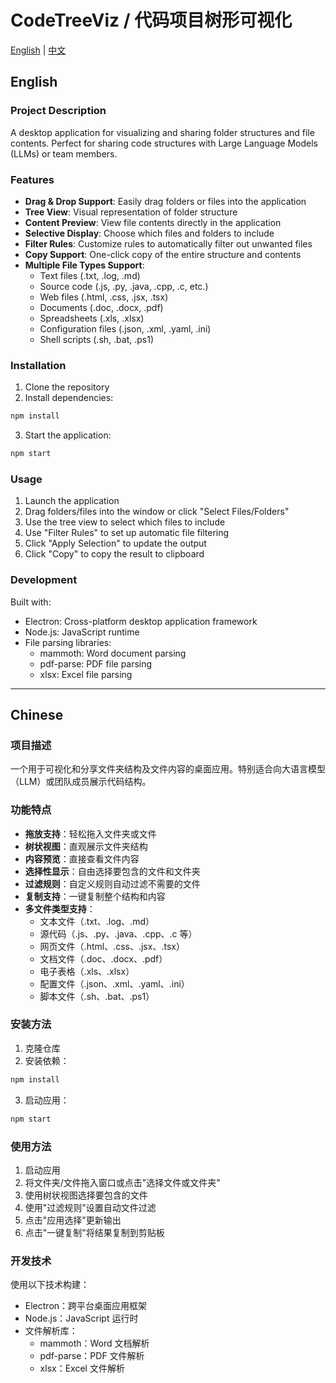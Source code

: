 # CodeTreeViz / 代码项目树形可视化

[English](#english) | [中文](#chinese)

## English

### Project Description
A desktop application for visualizing and sharing folder structures and file contents. Perfect for sharing code structures with Large Language Models (LLMs) or team members.

### Features
- **Drag & Drop Support**: Easily drag folders or files into the application
- **Tree View**: Visual representation of folder structure
- **Content Preview**: View file contents directly in the application
- **Selective Display**: Choose which files and folders to include
- **Filter Rules**: Customize rules to automatically filter out unwanted files
- **Copy Support**: One-click copy of the entire structure and contents
- **Multiple File Types Support**: 
  - Text files (.txt, .log, .md)
  - Source code (.js, .py, .java, .cpp, .c, etc.)
  - Web files (.html, .css, .jsx, .tsx)
  - Documents (.doc, .docx, .pdf)
  - Spreadsheets (.xls, .xlsx)
  - Configuration files (.json, .xml, .yaml, .ini)
  - Shell scripts (.sh, .bat, .ps1)

### Installation
1. Clone the repository
2. Install dependencies:
```bash
npm install
```
3. Start the application:
```bash
npm start
```

### Usage
1. Launch the application
2. Drag folders/files into the window or click "Select Files/Folders"
3. Use the tree view to select which files to include
4. Use "Filter Rules" to set up automatic file filtering
5. Click "Apply Selection" to update the output
6. Click "Copy" to copy the result to clipboard

### Development
Built with:
- Electron: Cross-platform desktop application framework
- Node.js: JavaScript runtime
- File parsing libraries:
  - mammoth: Word document parsing
  - pdf-parse: PDF file parsing
  - xlsx: Excel file parsing

---

## Chinese

### 项目描述
一个用于可视化和分享文件夹结构及文件内容的桌面应用。特别适合向大语言模型（LLM）或团队成员展示代码结构。

### 功能特点
- **拖放支持**：轻松拖入文件夹或文件
- **树状视图**：直观展示文件夹结构
- **内容预览**：直接查看文件内容
- **选择性显示**：自由选择要包含的文件和文件夹
- **过滤规则**：自定义规则自动过滤不需要的文件
- **复制支持**：一键复制整个结构和内容
- **多文件类型支持**：
  - 文本文件（.txt、.log、.md）
  - 源代码（.js、.py、.java、.cpp、.c 等）
  - 网页文件（.html、.css、.jsx、.tsx）
  - 文档文件（.doc、.docx、.pdf）
  - 电子表格（.xls、.xlsx）
  - 配置文件（.json、.xml、.yaml、.ini）
  - 脚本文件（.sh、.bat、.ps1）

### 安装方法
1. 克隆仓库
2. 安装依赖：
```bash
npm install
```
3. 启动应用：
```bash
npm start
```

### 使用方法
1. 启动应用
2. 将文件夹/文件拖入窗口或点击"选择文件或文件夹"
3. 使用树状视图选择要包含的文件
4. 使用"过滤规则"设置自动文件过滤
5. 点击"应用选择"更新输出
6. 点击"一键复制"将结果复制到剪贴板

### 开发技术
使用以下技术构建：
- Electron：跨平台桌面应用框架
- Node.js：JavaScript 运行时
- 文件解析库：
  - mammoth：Word 文档解析
  - pdf-parse：PDF 文件解析
  - xlsx：Excel 文件解析